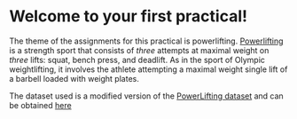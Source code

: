 # Welcome to your first practical!

The theme of the assignments for this practical is powerlifting. [Powerlifting](https://en.wikipedia.org/wiki/Powerlifting) is a strength sport that consists of *three* attempts at maximal weight on *three* lifts: squat, bench press, and deadlift. As in the sport of Olympic weightlifting, it involves the athlete attempting a maximal weight single lift of a barbell loaded with weight plates. 

The dataset used is a modified version of the [PowerLifting dataset](https://www.openpowerlifting.org) and can be obtained [here](https://github.com/Alek050/big_data_practicals/tree/main/data/week_1)
